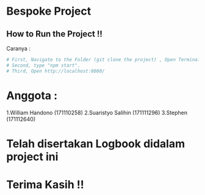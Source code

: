 # Bespoke Project
## How to Run the Project !!
Caranya :

```sh
# First, Navigate to the Folder (git clone the project) , Open Terminal and type "npm i" / "npm install" .
# Second, type "npm start".
# Third, Open http://localhost:8080/
```
# Anggota :
1.William Handono (171110258)
2.Suaristyo Salihin (171111296)
3.Stephen (171112640)

# Telah disertakan Logbook didalam project ini
# Terima Kasih !!
